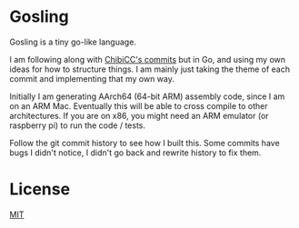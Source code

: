 # Gosling

Gosling is a tiny go-like language.

I am following along with [ChibiCC's commits](https://github.com/rui314/chibicc/commits/main?after=90d1f7f199cc55b13c7fdb5839d1409806633fdb+300&branch=main) but in Go, and using my own ideas for how to structure things. I am mainly just taking the theme of each commit and implementing that my own way.

Initially I am generating AArch64 (64-bit ARM) assembly code, since I am on an ARM Mac. Eventually this will be able to cross compile to other architectures. If you are on x86, you might need an ARM emulator (or raspberry pi) to run the code / tests.

Follow the git commit history to see how I built this. Some commits have bugs I didn't notice, I didn't go back and rewrite history to fix them.

# License

[MIT](./LICENSE)
